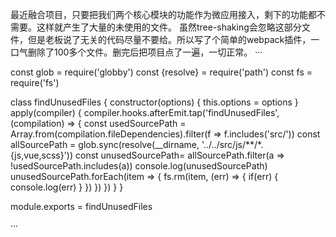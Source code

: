 最近融合项目，只要把我们两个核心模块的功能作为微应用接入，剩下的功能都不需要。这样就产生了大量的未使用的文件。
虽然tree-shaking会忽略这部分文件，但是老板说了无关的代码尽量不要给。所以写了个简单的webpack插件，一口气删除了100多个文件。删完后把项目点了一遍，一切正常。
···

const glob = require('globby')
const {resolve} = require('path')
const fs = require('fs')

class findUnusedFiles {
  constructor(options) {
    this.options = options
  }
  apply(compiler) {
    compiler.hooks.afterEmit.tap('findUnusedFiles', (compilation) => {
      const usedSourcePath = Array.from(compilation.fileDependencies).filter(f => f.includes('src/'))
      const allSourcePath = glob.sync(resolve(__dirname, '../../src/js/**/*.{js,vue,scss}'))
      const unusedSourcePath= allSourcePath.filter(a => !usedSourcePath.includes(a))
      console.log(unusedSourcePath)
      unusedSourcePath.forEach(item => {
        fs.rm(item, (err) => {
          if(err) {
            console.log(err)
          }
        })
      })
    })
  }
}

module.exports = findUnusedFiles

···
